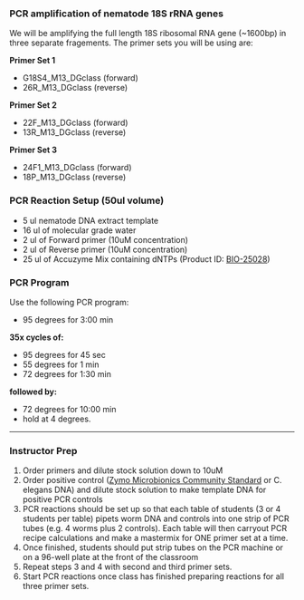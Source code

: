 ### PCR amplification of nematode 18S rRNA genes

We will be amplifying the full length 18S ribosomal RNA gene (~1600bp) in three separate fragements. The primer sets you will be using are: 

**Primer Set 1**

* G18S4_M13_DGclass (forward)
* 26R_M13_DGclass (reverse)

**Primer Set 2**

* 22F_M13_DGclass (forward)
* 13R_M13_DGclass (reverse)

**Primer Set 3** 

* 24F1_M13_DGclass (forward)
* 18P_M13_DGclass (reverse)

### PCR Reaction Setup (50ul volume)

* 5 ul nematode DNA extract template
* 16 ul of molecular grade water
* 2 ul of Forward primer (10uM concentration)
* 2 ul of Reverse primer (10uM concentration)
* 25 ul of Accuzyme Mix containing dNTPs (Product ID: [BIO-25028](https://www.bioline.com/us/accuzyme-mix.html#specification))

### PCR Program

Use the following PCR program:

* 95 degrees for 3:00 min 

**35x cycles of:**

* 95 degrees for 45 sec
* 55 degrees for 1 min 
* 72 degrees for 1:30 min 

**followed by:**

* 72 degrees for 10:00 min 
* hold at 4 degrees.

---

### Instructor Prep

1. Order primers and dilute stock solution down to 10uM 
2. Order positive control ([Zymo Microbionics Community Standard](https://www.zymoresearch.com/zymobiomics-community-standard) or C. elegans DNA) and dilute stock solution to make template DNA for positive PCR controls
3. PCR reactions should be set up so that each table of students (3 or 4 students per table) pipets worm DNA and controls into one strip of PCR tubes (e.g. 4 worms plus 2 controls). Each table will then carryout PCR recipe calculations and make a mastermix for ONE primer set at a time. 
4. Once finished, students should put strip tubes on the PCR machine or on a 96-well plate at the front of the classroom
5. Repeat steps 3 and 4 with second and third primer sets.
6. Start PCR reactions once class has finished preparing reactions for all three primer sets.